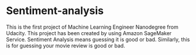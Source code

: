 # Sentiment-analysis
This is the first project of Machine Learning Engineer Nanodegree from Udacity.
This project has been created by using Amazon SageMaker Service.
Sentiment Analysis means guessing it is good or bad. Similarly, this is for guessing your movie review is good or bad.
